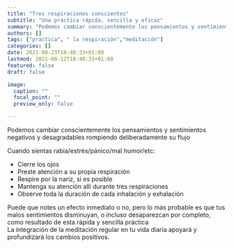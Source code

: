 ```yaml
---
title: "Tres respiraciones conscientes"
subtitle: "Una práctica rápida, sencilla y eficaz"
summary: "Podemos cambiar conscientemente los pensamientos y sentimientos negativos y desagradables rompiendo deliberadamente su flujo"
authors: []
tags: ["practica", " la respiración","meditación"]
categories: []
date: 2021-08-23T18:40:33+01:00
lastmod: 2021-08-12T18:40:33+01:00
featured: false
draft: false

image:
  caption: ""
  focal_point: ""
  preview_only: false

---
```

Podemos cambiar conscientemente los pensamientos y sentimientos negativos y desagradables rompiendo deliberadamente su flujo

Cuando sientas rabia/estrés/pánico/mal humor/etc:

- Cierre los ojos
- Preste atención a su propia respiración
- Respire por la nariz, si es posible
- Mantenga su atención allí durante tres respiraciones
- Observe toda la duración de cada inhalación y exhalación

Puede que notes un efecto inmediato o no, pero lo más probable es que tus malos sentimientos disminuyan, o incluso desaparezcan por completo, como resultado de esta rápida y sencilla práctica\
La integración de la meditación regular en tu vida diaria apoyará y profundizará los cambios positivos.
